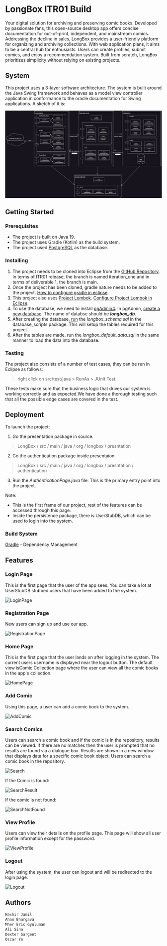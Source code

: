 # LongBox ITR01 Build

Your digital solution for archiving and preserving comic books. Developed by passionate fans, this open-source desktop app offers concise documentation for out-of-print, independent, and mainstream comics. Addressing the decline in sales, LongBox provides a user-friendly platform for organizing and archiving collections. With web application plans, it aims to be a central hub for enthusiasts. Users can create profiles, submit comics, and enjoy a recommendation system. Built from scratch, LongBox prioritizes simplicity without relying on existing projects.

## System 

This project uses a 3-layer software architecture. The system is built around the Java Swing framework and behaves as a model view controller application in conformance to the oracle documentation for Swing applications. A sketch of it is:

![SystemDiagram](architecture_diagram_dark_mode.png)

## Getting Started

### Prerequisites

- The project is built on Java 19.
- The project uses Gradle (Kotlin) as the build system.
- The project used [PostgreSQL](https://www.postgresql.org/) as the database.

### Installing

1. The project needs to be cloned into Eclipse from the [GitHub Repository](https://github.com/Hashir-Jamil/LongBox). In terms of ITR01 release, the branch is named iteration_one and in terms of deliverable 1, the branch is main.
2. Once the project has been cloned, gradle nature needs to be added to the project. [How to configure gradle in eclipse](https://www.vogella.com/tutorials/EclipseGradle/article.html#add-gradle-support-to-existing-eclipse-project).
3. This project also uses [Project Lombok](https://www.baeldung.com/intro-to-project-lombok). [Configure Project Lombok in Eclipse](https://stackoverflow.com/a/65949629).
4. To use the database, we need to install [pgAdmin4](https://www.pgadmin.org/download/). In pgAdmin, [create a new database](https://www.tutorialsteacher.com/postgresql/create-database#:~:text=Create%20Database%20using%20pgAdmin&text=Open%20pgAdmin%20and%20right%2Dclick,Database…%20%2C%20as%20shown%20below.&text=This%20will%20open%20Create%20–%20Database,be%20the%20owner%20by%20default). The name of databse should be ***longbox_db***.
5. After creating the database, [run](https://support.spiresystems.com/support/solutions/articles/13000015301-executing-a-sql-query-using-pgadmin) the *longbox_schema.sql* in the database_scripts package. This will setup the tables required for this project.
6. After the tables are made, run the *longbox_default_data.sql* in the same manner to load the data into the database.

### Testing

The project also consists of a number of test cases, they can be run in Eclipse as follows: 
> right click on src/test/java > RunAs > JUnit Test.

These tests make sure that the business logic that drives our system is working correctly and as expected.We have done a thorough testing such that all the possible edge cases are covered in the test.

## Deployment

To launch the project:
1. Go the presentation package in source.
> LongBox / src / main / java / org / longbox / presntation
2. Go the authentication package inside presentaion.
> LongBox / src / main / java / org / longbox / presntation / authentication
3. Run the _AuthenticationPage.java_ file. This is the primary entry point into the project.

Note:
* This is the first frame of our project, rest of the features can be accessed through this page.
* Inside the persistence package, there is UserStubDB, which can be used to login into the system.

### Build System

[Gradle](https://kotlinlang.org/docs/gradle.html) - Dependency Management

## Features

### Login Page

This is the first page that the user of the app sees.
You can take a lot at UserStubDB stubbed users that have been added to the system.

![LoginPage](https://github.com/Hashir-Jamil/LongBox/assets/90640849/94401b5a-5f2c-4d81-9f5d-d589ad11110d)

### Registration Page

New users can sign up and use our app.

![RegistrationPage](https://github.com/Hashir-Jamil/LongBox/assets/90640849/11a86db2-66d6-4859-886a-b7606b660fec)

### Home Page

This is the first page that the user lands on after logging in the system. The current users username is displayed near the logout button.
The default view isComic Collection page where the user can view all the comic books in the app's collection.

![HomePage](https://github.com/Hashir-Jamil/LongBox/assets/90640849/c063eaf4-0cde-4391-b8f7-1596911e065d)

### Add Comic

Using this page, a user can add a comic book to the system.

![AddComic](https://github.com/Hashir-Jamil/LongBox/assets/90640849/213fa1c6-a094-4452-ba64-68dfd3fc5b57)

### Search Comics

Users can search a comic book and if the comic is in the repository, results can be viewed.
If there are no matches then the user is prompted that no results are found via a dialogue box.
Results are shown in a new window that displays data for a specific comic book object.
Users can search a comic book in the repository.

![Search](https://github.com/Hashir-Jamil/LongBox/assets/90640849/e789b6c6-2fc4-49c0-b3bc-f68449c71919)

If the Comic is found:

![SearchResult](https://github.com/Hashir-Jamil/LongBox/assets/90640849/3862fcc3-c012-4bb8-8344-8738d351bbd1)

If the comic is not found:

![SearchNotFound](https://github.com/Hashir-Jamil/LongBox/assets/90640849/9cfec22c-23ad-457d-ad12-ce97aa329deb)

### View Profile

Users can view their details on the profile page.
This page will show all user profile information except for the password.

![ViewProfile](https://github.com/Hashir-Jamil/LongBox/assets/90640849/fad928eb-62cc-4983-9fed-c6845c5c25f0)

### Logout

After using the system, the user can logout and will be redirected to the login page.

![Logout](https://github.com/Hashir-Jamil/LongBox/assets/90640849/524cf536-87cb-45e4-baa7-42e1e5f3523b)

## Authors
    Hashir Jamil
    Ahan Bhargava
    Mher Eric Gyuluman
    Ali Sina
    Dexter Sargent
    Oscar Ye
